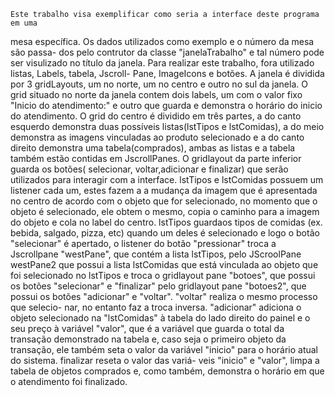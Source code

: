     Este trabalho visa exemplificar como seria a interface deste programa em uma
mesa específica. Os dados utilizados como exemplo e o número da mesa são passa-
dos pelo contrutor da classe "janelaTrabalho" e tal número pode ser visulizado 
no título da janela. 
    Para realizar este trabalho, fora utilizado listas, Labels, tabela, Jscroll-
Pane, ImageIcons e botões. A janela é dividida por 3 gridLayouts, um no norte, 
um no centro e outro no sul da janela. O grid situado no norte da janela contem 
dois labels, um com o valor fixo "Inicio do atendimento:" e outro que guarda e 
demonstra o horário do inicio do atendimento. O grid do centro é dividido em 
três partes, a do canto esquerdo demonstra duas possíveis listas(lstTipos e 
lstComidas), a do meio demonstra as imagens vinculadas ao produto selecionado e 
a do canto direito demonstra uma tabela(comprados), ambas as listas e a tabela 
também estão contidas em JscrollPanes. O gridlayout da parte inferior guarda os 
botões( selecionar, voltar,adicionar e finalizar) que serão utilizados para 
interagir com a interface. lstTipos e lstComidas possuem um listener cada um, 
estes fazem a a mudança da imagem que é apresentada no centro de acordo com o 
objeto que for selecionado, no momento que o objeto é selecionado, ele obtem o 
mesmo, copia o caminho para a imagem do objeto e cola no label do centro. 
lstTipos guardaos tipos de comidas (ex. bebida, salgado, pizza, etc) quando um 
deles é selecionado e logo o botão "selecionar" é apertado, o listener do botão 
"pressionar" troca a Jscrollpane "westPane", que contém a lista lstTipos, pelo 
JScroolPane westPane2 que possui a lista lstComidas que está vinculada ao objeto
 que foi selecionado no lstTipos e troca o gridlayout pane "botoes", que possui 
os botões "selecionar" e "finalizar" pelo gridlayout pane "botoes2", que possui 
os botões "adicionar" e "voltar". "voltar" realiza o mesmo processo que selecio-
nar, no entanto faz a troca inversa. "adicionar" adiciona o objeto selecionado 
na "lstComidas" à tabela do lado direito do painel e o seu preço à variável 
"valor", que é a variável que guarda o total da transação demonstrado na tabela 
e, caso seja o primeiro objeto da transação, ele também seta o valor da variável
 "inicio" para o horário atual do sistema. finalizar reseta o valor das variá-
veis "inicio" e "valor", limpa a tabela de objetos comprados  e, como também, 
demonstra o horário em que o atendimento foi finalizado.
